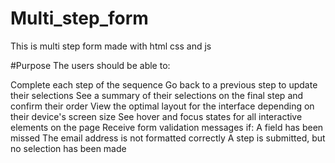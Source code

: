 # Multi_step_form
This is multi step form made with html css and js


#Purpose
The  users should be able to:

Complete each step of the sequence
Go back to a previous step to update their selections
See a summary of their selections on the final step and confirm their order
View the optimal layout for the interface depending on their device's screen size
See hover and focus states for all interactive elements on the page
Receive form validation messages if:
A field has been missed
The email address is not formatted correctly
A step is submitted, but no selection has been made
